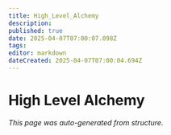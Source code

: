 ```yaml
---
title: High_Level_Alchemy
description: 
published: true
date: 2025-04-07T07:00:07.098Z
tags: 
editor: markdown
dateCreated: 2025-04-07T07:00:04.694Z
---
```


# High Level Alchemy

*This page was auto-generated from structure.*